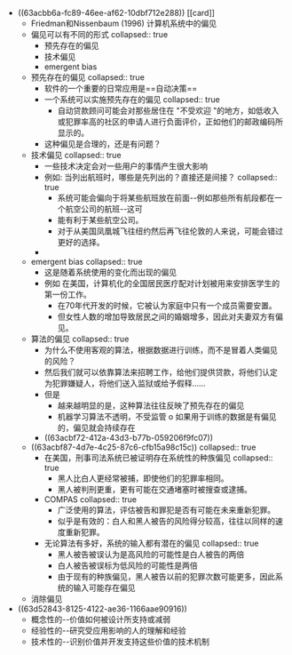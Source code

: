 - ((63acbb6a-fc89-46ee-af62-10dbf712e288)) [[card]]
	- Friedman和Nissenbaum (1996) 计算机系统中的偏见
	- 偏见可以有不同的形式
	  collapsed:: true
		- 预先存在的偏见
		- 技术偏见
		- emergent bias
	- 预先存在的偏见
	  collapsed:: true
		- 软件的一个重要的日常应用是==自动决策==
		- 一个系统可以实施预先存在的偏见
		  collapsed:: true
			- 自动贷款顾问可能会对那些居住在 "不受欢迎 "的地方，如低收入或犯罪率高的社区的申请人进行负面评价，正如他们的邮政编码所显示的。
		- 这种偏见是合理的，还是有问题？
	- 技术偏见
	  collapsed:: true
		- 一些技术决定会对一些用户的事情产生很大影响
		- 例如: 当列出航班时，哪些是先列出的？直接还是间接？
		  collapsed:: true
			- 系统可能会偏向于将某些航班放在前面--例如那些所有航段都在一个航空公司的航班--这可
			- 能有利于某些航空公司。
			- 对于从美国凤凰城飞往纽约然后再飞往伦敦的人来说，可能会错过更好的选择。
		-
	- emergent bias
	  collapsed:: true
		- 这是随着系统使用的变化而出现的偏见
		- 例如 在美国，计算机化的全国居民医疗配对计划被用来安排医学生的第一份工作。
			- 在70年代开发的时候，它被认为家庭中只有一个成员需要安置。
			- 但女性人数的增加导致居民之间的婚姻增多，因此对夫妻双方有偏见。
	- 算法的偏见
	  collapsed:: true
		- 为什么不使用客观的算法，根据数据进行训练，而不是冒着人类偏见的风险？
		- 然后我们就可以依靠算法来招聘工作，给他们提供贷款，将他们认定为犯罪嫌疑人，将他们送入监狱或给予假释......
		- 但是
			- 越来越明显的是，这种算法往往反映了预先存在的偏见
			- 机器学习算法不透明，不受监管 o 如果用于训练的数据是有偏见的，偏见就会持续存在
		- ((63acbf72-412a-43d3-b77b-059206f9fc07))
	- ((63acbf87-4d7e-4c25-87c6-cfb15a98c15c))
	  collapsed:: true
		- 在美国，刑事司法系统已被证明存在系统性的种族偏见
		  collapsed:: true
			- 黑人比白人更经常被捕，即使他们的犯罪率相同。
			- 黑人被判刑更重，更有可能在交通堵塞时被搜查或逮捕。
		- COMPAS
		  collapsed:: true
			- 广泛使用的算法，评估被告和罪犯是否有可能在未来重新犯罪。
			- 似乎是有效的：白人和黑人被告的风险得分较高，往往以同样的速度重新犯罪。
		- 无论算法有多好，系统的输入都有潜在的偏见
		  collapsed:: true
			- 黑人被告被误认为是高风险的可能性是白人被告的两倍
			- 白人被告被误标为低风险的可能性是两倍
			- 由于现有的种族偏见，黑人被告以前的犯罪次数可能更多，因此系统的输入可能存在偏见
	- 消除偏见
- ((63d52843-8125-4122-ae36-1166aae90916))
	- 概念性的--价值如何被设计所支持或减弱
	- 经验性的--研究受应用影响的人的理解和经验
	- 技术性的--识别价值并开发支持这些价值的技术机制